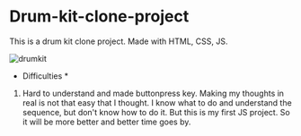 # Drum-kit-clone-project

This is a drum kit clone project.
Made with HTML, CSS, JS.

![drumkit](https://user-images.githubusercontent.com/113966724/208005599-a1db2a85-008a-4846-9734-7961771aa023.png)

* Difficulties *
1. Hard to understand and made buttonpress key.
Making my thoughts in real is not that easy that I thought.
I know what to do and understand the sequence, but don't know how to do it.
But this is my first JS project. So it will be more better and better time goes by.
